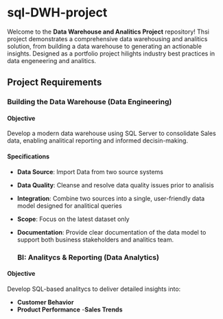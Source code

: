 # sql-DWH-project

Welcome to the **Data Warehouse and Analitics Project** repository!
Thsi project demonstrates a comprehensive data warehousing and analitics solution,
from building a data warehouse to generating an actionable insights. Designed as a portfolio 
project hilights industry best practices in data engeneering and analitics. 


## Project Requirements 

### Building the Data Warehouse (Data Engineering)

#### Objective 
Develop a modern data warehouse using SQL Server to consolidate Sales data, enabling analitical reporting and informed decisin-making.

#### Specifications
- **Data Source**: Import Data from two source systems 
- **Data Quality**: Cleanse and resolve data quality issues prior to analisis
- **Integration**: Combine two sources into a single, user-friendly data model designed for analitical queries
- **Scope**: Focus on the latest dataset only
- **Documentation**: Provide clear documentation of the data model to support both business stakeholders and analitics team.

  ### BI: Analitycs & Reporting (Data Analytics)
#### Objective

Develop SQL-based analitycs to deliver detailed insights into:
- **Customer Behavior**
- **Product Performance**
-**Sales Trends** 





